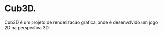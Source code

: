 # Cub3D.

Cub3D é um projeto de renderizacao grafica, onde é desenvolvido um jogo 2D na perspectiva 3D. 
